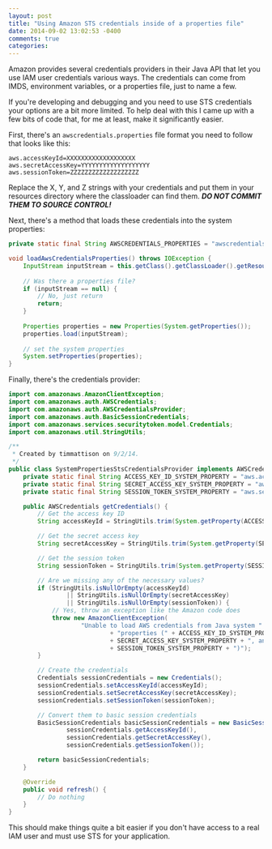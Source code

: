 ```yaml
---
layout: post
title: "Using Amazon STS credentials inside of a properties file"
date: 2014-09-02 13:02:53 -0400
comments: true
categories: 
---
```

Amazon provides several credentials providers in their Java API that let you use IAM user credentials various ways.  The credentials can come from IMDS, environment variables, or a properties file, just to name a few.

If you're developing and debugging and you need to use STS credentials your options are a bit more limited.  To help deal with this I came up with a few bits of code that, for me at least, make it significantly easier.

First, there's an `awscredentials.properties` file format you need to follow that looks like this:

```
aws.accessKeyId=XXXXXXXXXXXXXXXXXXX
aws.secretAccessKey=YYYYYYYYYYYYYYYYYYY
aws.sessionToken=ZZZZZZZZZZZZZZZZZZZ
```

Replace the X, Y, and Z strings with your credentials and put them in your resources directory where the classloader can find them.  ***DO NOT COMMIT THEM TO SOURCE CONTROL!***

Next, there's a method that loads these credentials into the system properties:

``` java
private static final String AWSCREDENTIALS_PROPERTIES = "awscredentials.properties";

void loadAwsCredentialsProperties() throws IOException {
	InputStream inputStream = this.getClass().getClassLoader().getResourceAsStream(AWSCREDENTIALS_PROPERTIES);
	
	// Was there a properties file?
	if (inputStream == null) {
	    // No, just return
	    return;
	}
	
	Properties properties = new Properties(System.getProperties());
	properties.load(inputStream);
	
	// set the system properties
	System.setProperties(properties);
}
```

Finally, there's the credentials provider:

``` java
import com.amazonaws.AmazonClientException;
import com.amazonaws.auth.AWSCredentials;
import com.amazonaws.auth.AWSCredentialsProvider;
import com.amazonaws.auth.BasicSessionCredentials;
import com.amazonaws.services.securitytoken.model.Credentials;
import com.amazonaws.util.StringUtils;

/**
 * Created by timmattison on 9/2/14.
 */
public class SystemPropertiesStsCredentialsProvider implements AWSCredentialsProvider {
    private static final String ACCESS_KEY_ID_SYSTEM_PROPERTY = "aws.accessKeyId";
    private static final String SECRET_ACCESS_KEY_SYSTEM_PROPERTY = "aws.secretAccessKey";
    private static final String SESSION_TOKEN_SYSTEM_PROPERTY = "aws.sessionToken";

    public AWSCredentials getCredentials() {
        // Get the access key ID
        String accessKeyId = StringUtils.trim(System.getProperty(ACCESS_KEY_ID_SYSTEM_PROPERTY));

        // Get the secret access key
        String secretAccessKey = StringUtils.trim(System.getProperty(SECRET_ACCESS_KEY_SYSTEM_PROPERTY));

        // Get the session token
        String sessionToken = StringUtils.trim(System.getProperty(SESSION_TOKEN_SYSTEM_PROPERTY));

        // Are we missing any of the necessary values?
        if (StringUtils.isNullOrEmpty(accessKeyId)
                || StringUtils.isNullOrEmpty(secretAccessKey)
                || StringUtils.isNullOrEmpty(sessionToken)) {
            // Yes, throw an exception like the Amazon code does
            throw new AmazonClientException(
                    "Unable to load AWS credentials from Java system "
                            + "properties (" + ACCESS_KEY_ID_SYSTEM_PROPERTY + ", "
                            + SECRET_ACCESS_KEY_SYSTEM_PROPERTY + ", and "
                            + SESSION_TOKEN_SYSTEM_PROPERTY + ")");
        }

        // Create the credentials
        Credentials sessionCredentials = new Credentials();
        sessionCredentials.setAccessKeyId(accessKeyId);
        sessionCredentials.setSecretAccessKey(secretAccessKey);
        sessionCredentials.setSessionToken(sessionToken);

        // Convert them to basic session credentials
        BasicSessionCredentials basicSessionCredentials = new BasicSessionCredentials(
                sessionCredentials.getAccessKeyId(),
                sessionCredentials.getSecretAccessKey(),
                sessionCredentials.getSessionToken());

        return basicSessionCredentials;
    }

    @Override
    public void refresh() {
        // Do nothing
    }
}
```

This should make things quite a bit easier if you don't have access to a real IAM user and must use STS for your application.